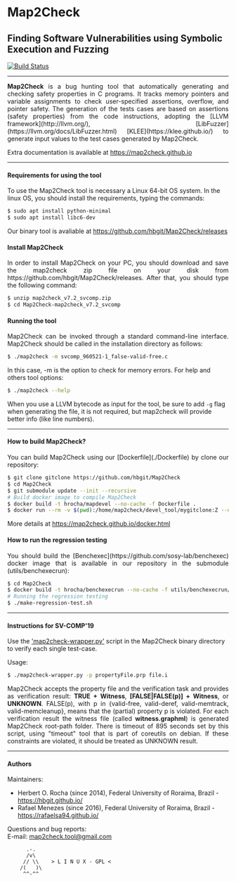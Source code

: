 <h1>Map2Check</h1>
<h2>Finding Software Vulnerabilities using Symbolic Execution and Fuzzing</h3>

<link rel="stylesheet" href="https://use.fontawesome.com/releases/v5.6.1/css/all.css" integrity="sha384-gfdkjb5BdAXd+lj+gudLWI+BXq4IuLW5IT+brZEZsLFm++aCMlF1V92rMkPaX4PP" crossorigin="anonymous">

[![Build Status](https://travis-ci.org/hbgit/Map2Check.svg?branch=develop)](https://travis-ci.org/hbgit/Map2Check)

___

<p align="justify">
<b>Map2Check</b> is a bug hunting tool that automatically generating and checking safety properties in C programs.
It tracks memory pointers and variable assignments to check user-specified assertions, overflow, and pointer safety.
The generation of the tests cases are based on assertions (safety properties) from the code instructions, adopting the
[LLVM framework](http://llvm.org/), [LibFuzzer](https://llvm.org/docs/LibFuzzer.html) [KLEE](https://klee.github.io/) to generate input values to
the test cases generated by Map2Check.      
</p>

Extra documentation is available at https://map2check.github.io

___

#### Requirements for using the tool

To use the Map2Check tool is necessary a Linux 64-bit OS system. In the linux OS, you should install the  requirements, typing the commands:
``` bash
$ sudo apt install python-minimal
$ sudo apt install libc6-dev
```

Our binary tool is avaliable at https://github.com/hbgit/Map2Check/releases

#### Install Map2Check

<p align="justify">
In order to install Map2Check on your PC, you should download and save the map2check zip file on your disk from https://github.com/hbgit/Map2Check/releases.
After that, you should type the following command:
</p>

``` bash
$ unzip map2check_v7.2_svcomp.zip
$ cd Map2Check-map2check_v7.2_svcomp
```

#### Running the tool

<p align="justify">
Map2Check can be invoked through a standard command-line interface. Map2Check should be called
in the installation directory as follows:  
</p>

``` bash
$ ./map2check -m svcomp_960521-1_false-valid-free.c
```

In this case, -m is the option to check for memory errors. For help and others tool options:

``` bash
$ ./map2check --help
```

When you use a LLVM bytecode as input for the tool, be sure to add `-g` flag when generating the file, it is not required, but map2check will provide better info (like line numbers).

___

#### How to build Map2Check?

<p align="justify">
You can build Map2Check using our [Dockerfile](./Dockerfile) by clone our repository:
</p>

``` bash
$ git clone gitclone https://github.com/hbgit/Map2Check
$ cd Map2Check
$ git submodule update --init --recursive
# Build docker image to compile Map2Check
$ docker build -t hrocha/mapdevel --no-cache -f Dockerfile .
$ docker run --rm -v $(pwd):/home/map2check/devel_tool/mygitclone:Z --user $(id -u):$(id -g) hrocha/mapdevel /bin/bash -c "cd /home/map2check/devel_tool/mygitclone; ./make-release.sh; ./make-unit-test.sh"
```

More details at https://map2check.github.io/docker.html

#### How to run the regression testing

<p align="justify">
You should build the [Benchexec](https://github.com/sosy-lab/benchexec) docker image that is available in our repository in the submodule (utils/benchexecrun):
</p>

``` bash
$ cd Map2Check
$ docker build -t hrocha/benchexecrun --no-cache -f utils/benchexecrun/Dockerfile utils/benchexecrun/
# Running the regression testing
$ ./make-regression-test.sh
```

___

#### Instructions for SV-COMP'19

Use the ['map2check-wrapper.py'](utils/map2check-wrapper.py) script in the Map2Check binary directory to verify each single test-case.

Usage:

``` bash
$ ./map2check-wrapper.py -p propertyFile.prp file.i
```

<p align="justify">
Map2Check accepts the property file and the verification task and provides as verification result:
<b>TRUE + Witness</b>, <b>[FALSE|FALSE(p)] + Witness</b>, or <b>UNKNOWN</b>.
FALSE(p), with p in {valid-free, valid-deref, valid-memtrack, valid-memcleanup}, means that the (partial)
property p is violated.
For each verification result the witness file (called <b>witness.graphml</b>) is generated Map2Check root-path folder.
There is timeout of 895 seconds set by this script, using "timeout" tool that is part of coreutils
on debian. If these constraints are violated, it should be treated as UNKNOWN result.
</p>

___

#### Authors

Maintainers:
  - Herbert O. Rocha (since 2014), Federal University of Roraima, Brazil - https://hbgit.github.io/
  - Rafael Menezes   (since 2016), Federal University of Roraima, Brazil - https://rafaelsa94.github.io/

Questions and bug reports:  
  E-mail: map2check.tool@gmail.com

          .-.          
          /v\
         // \\    > L I N U X - GPL <
        /(   )\
         ^^-^^
